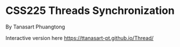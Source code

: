 # CSS225 Threads Synchronization

By Tanasart Phuangtong

Interactive version here https://ttanasart-pt.github.io/Thread/


